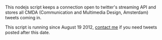 This nodejs script keeps a connection open to twitter's streaming API and stores all CMDA (Communication and Multimedia Design, Amsterdam) tweets coming in.

This script is running since August 19 2012, [contact me](http://mikevanrossum.nl/) if you need tweets posted after this date.